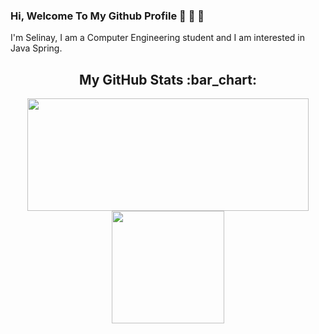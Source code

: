 ### Hi, Welcome To My Github Profile 👋 👋 👋

I'm Selinay, I am a Computer Engineering student and I am interested in Java Spring.

<h2 align="center">My GitHub Stats :bar_chart:</h2>
<p align="center">
  <img src="https://github-readme-stats.vercel.app/api?username=selinayaltun&show_icons=true&theme=tokyonight" width="450" height="180">
  <img src="https://github-readme-stats.vercel.app/api/top-langs/?username=selinayaltun&layout=compact&theme=tokyonight" height="180">
  
</p>
